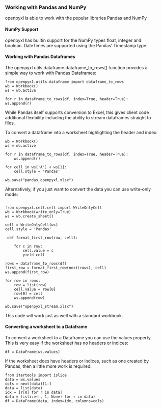 ### Working with Pandas and NumPy

openpyxl is able to work with the popular libraries Pandas and NumPy

#### NumPy Support

openpyxl has builtin support for the NumPy types float, integer and boolean. DateTimes are supported using the Pandas’ Timestamp type.

#### Working with Pandas Dataframes

The openpyxl.utils.dataframe.dataframe_to_rows() function provides a simple way to work with Pandas Dataframes:

```
from openpyxl.utils.dataframe import dataframe_to_rows
wb = Workbook()
ws = wb.active

for r in dataframe_to_rows(df, index=True, header=True):
ws.append(r)
```

While Pandas itself supports conversion to Excel, this gives client code additional flexibility including the ability to stream dataframes straight to files.

To convert a dataframe into a worksheet highlighting the header and index:

```
wb = Workbook()
ws = wb.active

for r in dataframe_to_rows(df, index=True, header=True):
    ws.append(r)

for cell in ws['A'] + ws[1]:
    cell.style = 'Pandas'

wb.save("pandas_openpyxl.xlsx")
```

Alternatively, if you just want to convert the data you can use write-only mode:

```

from openpyxl.cell.cell import WriteOnlyCell
wb = Workbook(write_only=True)
ws = wb.create_sheet()

cell = WriteOnlyCell(ws)
cell.style = 'Pandas'

 def format_first_row(row, cell):

    for c in row:
        cell.value = c
        yield cell

rows = dataframe_to_rows(df)
first_row = format_first_row(next(rows), cell)
ws.append(first_row)

for row in rows:
    row = list(row)
    cell.value = row[0]
    row[0] = cell
    ws.append(row)

wb.save("openpyxl_stream.xlsx")
```

This code will work just as well with a standard workbook.

#### Converting a worksheet to a Dataframe

To convert a worksheet to a Dataframe you can use the values property. This is very easy if the worksheet has no headers or indices:


`df = DataFrame(ws.values)`

If the worksheet does have headers or indices, such as one created by Pandas, then a little more work is required:

```
from itertools import islice
data = ws.values
cols = next(data)[1:]
data = list(data)
idx = [r[0] for r in data]
data = (islice(r, 1, None) for r in data)
df = DataFrame(data, index=idx, columns=cols)
```
